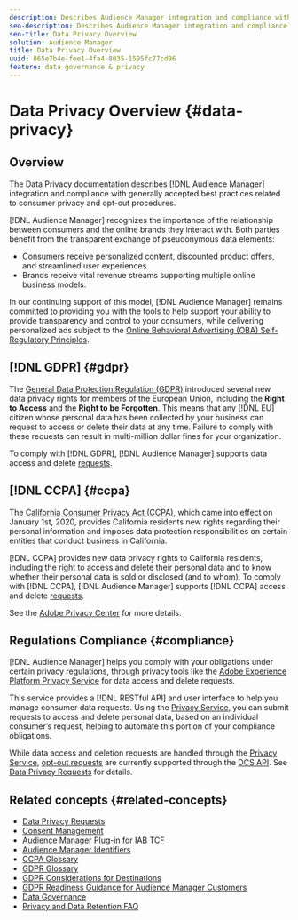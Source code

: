 ```yaml
---
description: Describes Audience Manager integration and compliance with generally accepted best practices related to consumer privacy and opt-out procedures.
seo-description: Describes Audience Manager integration and compliance with generally accepted best practices related to consumer privacy and opt-out procedures.
seo-title: Data Privacy Overview
solution: Audience Manager
title: Data Privacy Overview
uuid: 865e7b4e-fee1-4fa4-8035-1595fc77cd96
feature: data governance & privacy
---
```


# Data Privacy Overview {#data-privacy}

## Overview

The Data Privacy documentation describes [!DNL Audience Manager] integration and compliance with generally accepted best practices related to consumer privacy and opt-out procedures.

[!DNL Audience Manager] recognizes the importance of the relationship between consumers and the online brands they interact with. Both parties benefit from the transparent exchange of pseudonymous data elements:

* Consumers receive personalized content, discounted product offers, and streamlined user experiences.
* Brands receive vital revenue streams supporting multiple online business models.

In our continuing support of this model, [!DNL Audience Manager] remains committed to providing you with the tools to help support your ability to provide  transparency and control to your consumers, while delivering personalized ads subject to the [Online Behavioral Advertising (OBA) Self-Regulatory Principles](https://www.iab.com/news/self-regulatory-principles-for-online-behavioral-advertising/).

## [!DNL GDPR] {#gdpr}

The [General Data Protection Regulation (GDPR)](https://gdpr.eu/data-privacy/) introduced several new data privacy rights for members of the European Union, including the **Right to Access** and the **Right to be Forgotten**. This means that any [!DNL EU] citizen whose personal data has been collected by your business can request to access or delete their data at any time. Failure to comply with these requests can result in multi-million dollar fines for your organization.

To comply with [!DNL GDPR], [!DNL Audience Manager] supports data access and delete [requests](data-privacy-requests.md).

## [!DNL CCPA] {#ccpa}

The [California Consumer Privacy Act (CCPA)](https://www.caprivacy.org/about), which came into effect on January 1st, 2020, provides California residents new rights regarding their personal information and imposes data protection responsibilities on certain entities that conduct business in California.

[!DNL CCPA] provides new data privacy rights to California residents, including the right to access and delete their personal data and to know whether their personal data is sold or disclosed (and to whom). To comply with [!DNL CCPA], [!DNL Audience Manager] supports [!DNL CCPA] access and delete [requests](data-privacy-requests.md).

See the [Adobe Privacy Center](https://www.adobe.com/privacy/opt-out.html) for more details.

## Regulations Compliance {#compliance}

[!DNL Audience Manager] helps you comply with your obligations under certain privacy regulations, through privacy tools like the [Adobe Experience Platform Privacy Service](https://www.adobe.io/apis/experienceplatform/home/services/privacy-service.html) for data access and delete requests.

This service provides a [!DNL RESTful API] and user interface to help you manage consumer data requests. Using the [Privacy Service](https://www.adobe.io/apis/experienceplatform/home/services/privacy-service.html), you can submit requests to access and delete personal data, based on an individual consumer’s request, helping to automate this portion of your compliance obligations.

While data access and deletion requests are handled through the [Privacy Service](https://www.adobe.io/apis/experienceplatform/home/services/privacy-service.html), [opt-out requests](data-privacy-requests.md#opt-out-requests) are currently supported through the [DCS API](../../api/dcs-intro/dcs-api-reference/dcs-api-reference-overview.md). See [Data Privacy Requests](data-privacy-requests.md) for details.

## Related concepts {#related-concepts}

* [Data Privacy Requests](data-privacy-requests.md)
* [Consent Management](data-privacy-consent.md)
* [Audience Manager Plug-in for IAB TCF](aam-iab-plugin.md)
* [Audience Manager Identifiers](data-privacy-ids.md)
* [CCPA Glossary](aam-ccpa-glossary.md)
* [GDPR Glossary](aam-gdpr-glossary.md)
* [GDPR Considerations for Destinations](aam-gdpr-partners.md)
* [GDPR Readiness Guidance for Audience Manager Customers](aam-gdpr-readiness.md)
* [Data Governance](data-governance.md)
* [Privacy and Data Retention FAQ](../../faq/faq-privacy.md)